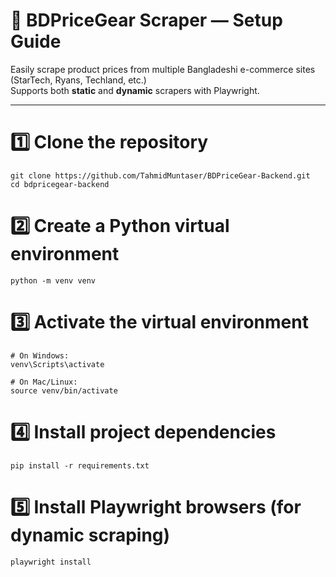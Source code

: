 # 🚀 BDPriceGear Scraper — Setup Guide

Easily scrape product prices from multiple Bangladeshi e-commerce sites (StarTech, Ryans, Techland, etc.)  
Supports both **static** and **dynamic** scrapers with Playwright.

---

# 1️⃣ Clone the repository
```
git clone https://github.com/TahmidMuntaser/BDPriceGear-Backend.git
cd bdpricegear-backend
```
# 2️⃣ Create a Python virtual environment
```
python -m venv venv
```
# 3️⃣ Activate the virtual environment
```
# On Windows:
venv\Scripts\activate

# On Mac/Linux:
source venv/bin/activate
```
# 4️⃣ Install project dependencies
```
pip install -r requirements.txt
```
# 5️⃣ Install Playwright browsers (for dynamic scraping)
```
playwright install
```
